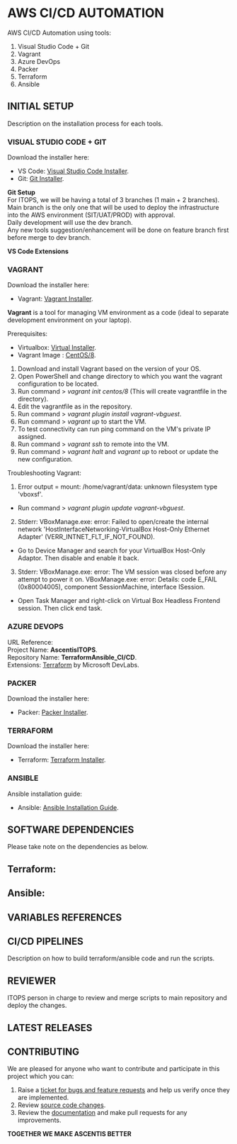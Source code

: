 # AWS CI/CD AUTOMATION 
AWS CI/CD Automation using tools:
1. Visual Studio Code + Git
2. Vagrant
3. Azure DevOps
4. Packer
5. Terraform
6. Ansible

## INITIAL SETUP
Description on the installation process for each tools.  
  
### VISUAL STUDIO CODE + GIT
Download the installer here:  
- VS Code: [Visual Studio Code Installer](https://code.visualstudio.com/).
- Git: [Git Installer](https://git-scm.com/).  
  
**Git Setup**  
For ITOPS, we will be having a total of 3 branches (1 main + 2 branches).  
Main branch is the only one that will be used to deploy the infrastructure into the AWS environment (SIT/UAT/PROD) with approval.  
Daily development will use the dev branch.  
Any new tools suggestion/enhancement will be done on feature branch first before merge to dev branch.  
  
**VS Code Extensions**  
  

### VAGRANT
Download the installer here:  
- Vagrant: [Vagrant Installer](https://www.vagrantup.com/downloads).
  
**Vagrant** is a tool for managing VM environment as a code (ideal to separate development environment on your laptop).  
  
Prerequisites:  
- Virtualbox: [Virtual Installer](https://www.virtualbox.org/).  
- Vagrant Image : [CentOS/8](https://app.vagrantup.com/centos/boxes/8).  
  
1. Download and install Vagrant based on the version of your OS.  
2. Open PowerShell and change directory to which you want the vagrant configuration to be located.  
3. Run command > *vagrant init centos/8* (This will create vagrantfile in the directory).  
4. Edit the vagrantfile as in the repository.  
5. Run command > *vagrant plugin install vagrant-vbguest*.  
6. Run command > *vagrant up* to start the VM.  
7. To test connectivity can run ping command on the VM's private IP assigned.  
8. Run command > *vagrant ssh* to remote into the VM.  
9. Run command > *vagrant halt* and *vagrant up* to reboot or update the new configuration.  
  
Troubleshooting Vagrant:
1. Error output = mount: /home/vagrant/data: unknown filesystem type 'vboxsf'.  
- Run command > *vagrant plugin update vagrant-vbguest*.  
2. Stderr: VBoxManage.exe: error: Failed to open/create the internal network 'HostInterfaceNetworking-VirtualBox Host-Only Ethernet Adapter' (VERR_INTNET_FLT_IF_NOT_FOUND).  
- Go to Device Manager and search for your VirtualBox Host-Only Adaptor. Then disable and enable it back.  
3. Stderr: VBoxManage.exe: error: The VM session was closed before any attempt to power it on.
VBoxManage.exe: error: Details: code E_FAIL (0x80004005), component SessionMachine, interface ISession.  
- Open Task Manager and right-click on Virtual Box Headless Frontend session. Then click end task.  
  
### AZURE DEVOPS
URL Reference:  
Project Name: **AscentisITOPS**.  
Repository Name: **TerraformAnsible_CI/CD**.  
Extensions: [Terraform](https://marketplace.visualstudio.com/items?itemName=ms-devlabs.custom-terraform-tasks) by Microsoft DevLabs.  
  
### PACKER  
Download the installer here:  
- Packer: [Packer Installer](https://www.packer.io/).  
  
### TERRAFORM  
Download the installer here:  
- Terraform: [Terraform Installer](https://www.terraform.io/downloads.html).  
  
### ANSIBLE  
Ansible installation guide:  
- Ansible: [Ansible Installation Guide](https://docs.ansible.com/ansible/latest/installation_guide/intro_installation.html?extIdCarryOver=true&sc_cid=701f2000001OH7YAAW).  
  
## SOFTWARE DEPENDENCIES  
Please take note on the dependencies as below.  
  
Terraform:  
-  
  
Ansible:  
-  
  
## VARIABLES REFERENCES  
  
## CI/CD PIPELINES  
Description on how to build terraform/ansible code and run the scripts.  
  
## REVIEWER  
ITOPS person in charge to review and merge scripts to main repository and deploy the changes.  
  
## LATEST RELEASES  
  
## CONTRIBUTING  
We are pleased for anyone who want to contribute and participate in this project which you can:
1. Raise a [ticket for bugs and feature requests](URL) and help us verify once they are implemented. 
2. Review [source code changes](URL).
3. Review the [documentation](URL) and make pull requests for any improvements.  
  
**TOGETHER WE MAKE ASCENTIS BETTER**  
